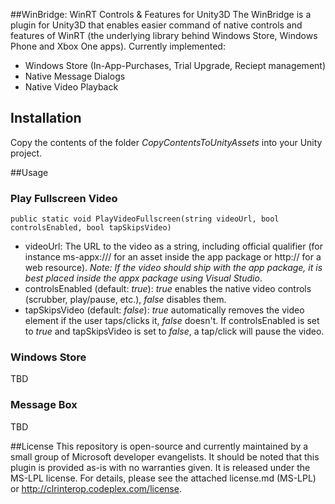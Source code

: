 ##WinBridge: WinRT Controls & Features for Unity3DThe WinBridge is a plugin for Unity3D that enables easier command of native controls and features of WinRT (the underlying library behind Windows Store, Windows Phone and Xbox One apps). Currently implemented:- Windows Store (In-App-Purchases, Trial Upgrade, Reciept management)- Native Message Dialogs- Native Video Playback## InstallationCopy the contents of the folder _CopyContentsToUnityAssets_ into your Unity project.##Usage### Play Fullscreen Video```public static void PlayVideoFullscreen(string videoUrl, bool controlsEnabled, bool tapSkipsVideo)```- videoUrl: The URL to the video as a string, including official qualifier (for instance ms-appx:/// for an asset inside the app package or http:// for a web resource). _Note: If the video should ship with the app package, it is best placed inside the appx package using Visual Studio_.- controlsEnabled (default: _true_): _true_ enables the native video controls (scrubber, play/pause, etc.), _false_ disables them. - tapSkipsVideo (default: _false_): _true_ automatically removes the video element if the user taps/clicks it, _false_ doesn't. If controlsEnabled is set to _true_ and tapSkipsVideo is set to _false_, a tap/click will pause the video.### Windows StoreTBD### Message BoxTBD##LicenseThis repository is open-source and currently maintained by a small group of Microsoft developer evangelists. It should be noted that this plugin is provided as-is with no warranties given. It is released under the MS-LPL license. For details, please see the attached license.md (MS-LPL) or http://clrinterop.codeplex.com/license.